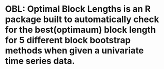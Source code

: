 # OBL: Optimal Block Lengths is an R package built to automatically check for the best(optimaum) block length for 5 different block bootstrap methods when given a univariate time series data.
